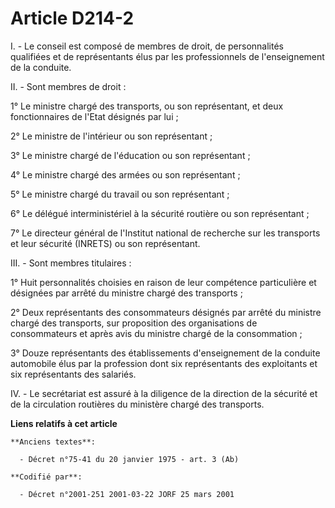 # Article D214-2

I. - Le conseil est composé de membres de droit, de personnalités qualifiées et de représentants élus par les professionnels
de l'enseignement de la conduite.

II. - Sont membres de droit :

1° Le ministre chargé des transports, ou son représentant, et deux fonctionnaires de l'Etat désignés par lui ;

2° Le ministre de l'intérieur ou son représentant ;

3° Le ministre chargé de l'éducation ou son représentant ;

4° Le ministre chargé des armées ou son représentant ;

5° Le ministre chargé du travail ou son représentant ;

6° Le délégué interministériel à la sécurité routière ou son représentant ;

7° Le directeur général de l'Institut national de recherche sur les transports et leur sécurité (INRETS) ou son représentant.

III. - Sont membres titulaires :

1° Huit personnalités choisies en raison de leur compétence particulière et désignées par arrêté du ministre chargé des
transports ;

2° Deux représentants des consommateurs désignés par arrêté du ministre chargé des transports, sur proposition des
organisations de consommateurs et après avis du ministre chargé de la consommation ;

3° Douze représentants des établissements d'enseignement de la conduite automobile élus par la profession dont six
représentants des exploitants et six représentants des salariés.

IV. - Le secrétariat est assuré à la diligence de la direction de la sécurité et de la circulation routières du ministère
chargé des transports.

**Liens relatifs à cet article**

	**Anciens textes**:

	  - Décret n°75-41 du 20 janvier 1975 - art. 3 (Ab)

	**Codifié par**:

	  - Décret n°2001-251 2001-03-22 JORF 25 mars 2001
